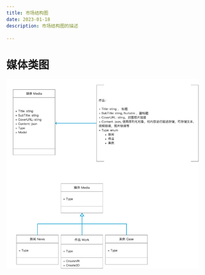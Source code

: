 ```yaml
---
title: 市场结构图
date: 2023-01-18
description: 市场结构图的描述

---
```




# 媒体类图

![](../../images/cls_diag_media.png)


